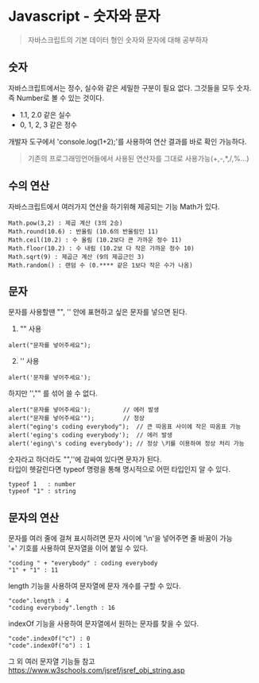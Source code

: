 # Javascript - 숫자와 문자
>자바스크립트의 기본 데이터 형인 숫자와 문자에 대해 공부하자

## 숫자
자바스크립트에서는 정수, 실수와 같은 세밀한 구분이 필요 없다. 그것들을 모두 숫자. 즉 Number로 볼 수 있는 것이다.
- 1.1, 2.0 같은 실수
- 0, 1, 2, 3 같은 정수  

개발자 도구에서 'console.log(1+2);'를 사용하여 연산 결과를 바로 확인 가능하다.
>기존의 프로그래밍언어들에서 사용된 연산자를 그대로 사용가능(+,-,\*,/,%...)

## 수의 연산
자바스크립트에서 여러가지 연산을 하기위해 제공되는 기능 Math가 있다.
```
Math.pow(3,2) : 제곱 계산 (3의 2승)
Math.round(10.6) : 반올림 (10.6의 반올림인 11)
Math.ceil(10.2) : 수 올림 (10.2보다 큰 가까운 정수 11)
Math.floor(10.2) : 수 내림 (10.2보 다 작은 가까운 정수 10)
Math.sqrt(9) : 제곱근 계산 (9의 제곱근인 3)
Math.random() : 랜덤 수 (0.**** 같은 1보다 작은 수가 나옴)
```

## 문자
문자를 사용할땐 "", '' 안에 표현하고 싶은 문자를 넣으면 된다.
1. "" 사용
```
alert("문자를 넣어주세요");
```
2. '' 사용
```
alert('문자를 넣어주세요');
```
하지만 '',"" 를 섞어 쓸 수 없다.
```
alert("문자를 넣어주세요');         // 에러 발생
alert("문자를 넣어주세요'");        // 정상
alert("eging's coding everybody");  // 큰 따옴표 사이에 작은 따옴표 가능
alert('eging's coding everybody');  // 에러 발생
alert('eging\'s coding everybody'); // 정상 \키를 이용하여 정상 처리 가능
```
숫자라고 하더라도 "",''에 감싸여 있다면 문자가 된다.  
타입이 헷갈린다면 typeof 명령을 통해 명시적으로 어떤 타입인지 알 수 있다.
```
typeof 1   : number
typeof "1" : string
```

## 문자의 연산
문자를 여러 줄에 걸쳐 표시하려면 문자 사이에 '\n'을 넣어주면 줄 바꿈이 가능  
'+' 기호를 사용하여 문자열을 이어 붙일 수 있다.
```
"coding " + "everybody" : coding everybody
"1" + "1" : 11
```
length 기능을 사용하여 문자열에 문자 개수를 구할 수 있다.
```
"code".length : 4
"coding everybody".length : 16
```
indexOf 기능을 사용하여 문자열에서 원하는 문자를 찾을 수 있다.
```
"code".indexOf("c") : 0
"code".indexOf("o") : 1
```
그 외 여러 문자열 기능들 참고 <https://www.w3schools.com/jsref/jsref_obj_string.asp>

